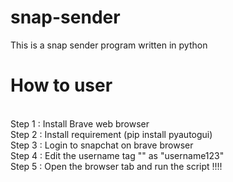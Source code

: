 # snap-sender

This is a snap sender program written in python 

# How to user
<br>Step 1 : Install Brave web browser
<br>Step 2 : Install requirement (pip install pyautogui)
<br>Step 3 : Login to snapchat on brave browser
<br>Step 4 : Edit the username tag "<USERNAME>" as "username123"
<br>Step 5 : Open the browser tab and run the script !!!!
